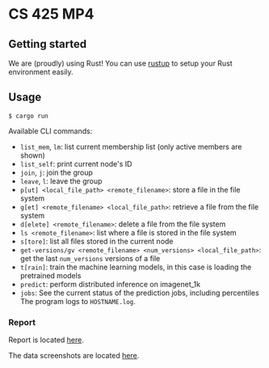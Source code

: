 # CS 425 MP4
## Getting started
We are (proudly) using Rust! You can use [rustup](https://rustup.rs/) to setup your Rust environment easily.

## Usage
```shell
$ cargo run
```

Available CLI commands:
- `list_mem`, `lm`: list current membership list (only active members are shown)
- `list_self`: print current node's ID
- `join`, `j`: join the group
- `leave`, `l`: leave the group
- `p[ut] <local_file_path> <remote_filename>`: store a file in the file system
- `g[et] <remote_filename> <local_file_path>`: retrieve a file from the file system
- `d[elete] <remote_filename>`: delete a file from the file system
- `ls <remote_filename>`: list where a file is stored in the file system
- `s[tore]`: list all files stored in the current node
- `get-versions/gv <remote_filename> <num_versions> <local_file_path>`: get the last `num_versions` versions of a file
- `t[rain]`: train the machine learning models, in this case is loading the pretrained models 
- `predict`: perform distributed inference on imagenet_1k
- `jobs`: See the current status of the prediction jobs, including percentiles
The program logs to `HOSTNAME.log`.

### Report
Report is located [here](CS425MP4Report.pdf).

The data screenshots are located [here](data/patterns).
